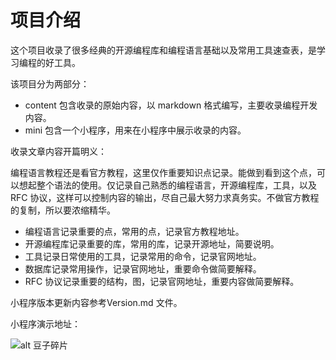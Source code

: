 # 项目介绍

这个项目收录了很多经典的开源编程库和编程语言基础以及常用工具速查表，是学习编程的好工具。

该项目分为两部分：

- content 包含收录的原始内容，以 markdown 格式编写，主要收录编程开发内容。
- mini 包含一个小程序，用来在小程序中展示收录的内容。

收录文章内容开篇明义：

编程语言教程还是看官方教程，这里仅作重要知识点记录。能做到看到这个点，可以想起整个语法的使用。仅记录自己熟悉的编程语言，开源编程库，工具，以及 RFC 协议，这样可以控制内容的输出，尽自己最大努力求真务实。不做官方教程的复制，所以要浓缩精华。

- 编程语言记录重要的点，常用的点，记录官方教程地址。
- 开源编程库记录重要的库，常用的库，记录开源地址，简要说明。
- 工具记录日常使用的工具，记录常用的命令，记录官网地址。
- 数据库记录常用操作，记录官网地址，重要命令做简要解释。
- RFC 协议记录重要的结构，图，记录官网地址，重要内容做简要解释。

小程序版本更新内容参考Version.md 文件。

小程序演示地址：

![alt 豆子碎片](https://gitee.com/littletow/visit/raw/master/content/images/visit.jpg)
